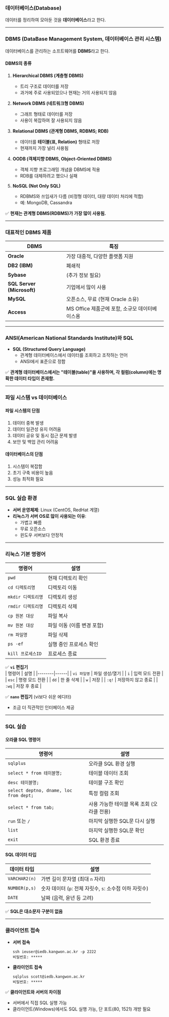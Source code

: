 ### **데이터베이스(Database)**
데이터를 정리하여 모아둔 것을 **데이터베이스**라고 한다.

---

### **DBMS (DataBase Management System, 데이터베이스 관리 시스템)**  
데이터베이스를 관리하는 소프트웨어를 **DBMS**라고 한다.

#### **DBMS의 종류**
1. **Hierarchical DBMS (계층형 DBMS)**  
   - 트리 구조로 데이터를 저장  
   - 과거에 주로 사용되었으나 현재는 거의 사용되지 않음  

2. **Network DBMS (네트워크형 DBMS)**  
   - 그래프 형태로 데이터를 저장  
   - 사용이 복잡하여 잘 사용되지 않음  

3. **Relational DBMS (관계형 DBMS, RDBMS; RDB)**  
   - 데이터를 **테이블(표, Relation)** 형태로 저장  
   - 현재까지 가장 널리 사용됨  

4. **OODB (객체지향 DBMS, Object-Oriented DBMS)**  
   - 객체 지향 프로그래밍 개념을 DBMS에 적용  
   - RDB를 대체하려고 했으나 실패  

5. **NoSQL (Not Only SQL)**  
   - RDBMS와 쓰임새가 다름 (비정형 데이터, 대량 데이터 처리에 적합)  
   - 예: MongoDB, Cassandra  

✅ **현재는 관계형 DBMS(RDBMS)가 가장 많이 사용됨.**  

---

### **대표적인 DBMS 제품**
| DBMS | 특징 |
|------|------|
| **Oracle** | 가장 대중적, 다양한 플랫폼 지원 |
| **DB2 (IBM)** | 폐쇄적 |
| **Sybase** | (추가 정보 필요) |
| **SQL Server (Microsoft)** | 기업에서 많이 사용 |
| **MySQL** | 오픈소스, 무료 (현재 Oracle 소유) |
| **Access** | MS Office 제품군에 포함, 소규모 데이터베이스용 |

---

### **ANSI(American National Standards Institute)와 SQL**
- **SQL (Structured Query Language)**  
  - 관계형 데이터베이스에서 데이터를 조회하고 조작하는 언어
  - ANSI에서 표준으로 정함  

✅ **관계형 데이터베이스에서는 "테이블(table)"을 사용하며, 각 컬럼(column)에는 명확한 데이터 타입이 존재함.**  

---

### **파일 시스템 vs 데이터베이스**
#### **파일 시스템의 단점**
1. 데이터 중복 발생  
2. 데이터 일관성 유지 어려움  
3. 데이터 공유 및 동시 접근 문제 발생  
4. 보안 및 백업 관리 어려움  

#### **데이터베이스의 단점**
1. 시스템이 복잡함  
2. 초기 구축 비용이 높음  
3. 성능 최적화 필요  

---

### **SQL 실습 환경**
- **서버 운영체제**: Linux (CentOS, RedHat 계열)  
- **리눅스가 서버 OS로 많이 사용되는 이유**:  
  - 가볍고 빠름  
  - 무료 오픈소스  
  - 윈도우 서버보다 안정적  

---

### **리눅스 기본 명령어**
| 명령어 | 설명 |
|--------|------|
| `pwd` | 현재 디렉토리 확인 |
| `cd 디렉토리명` | 디렉토리 이동 |
| `mkdir 디렉토리명` | 디렉토리 생성 |
| `rmdir 디렉토리명` | 디렉토리 삭제 |
| `cp 원본 대상` | 파일 복사 |
| `mv 원본 대상` | 파일 이동 (이름 변경 포함) |
| `rm 파일명` | 파일 삭제 |
| `ps -ef` | 실행 중인 프로세스 확인 |
| `kill 프로세스ID` | 프로세스 종료 |

✅ **`vi` 편집기**  
| 명령어 | 설명 |
|--------|------|
| `vi 파일명` | 파일 생성/열기 |
| `i` | 입력 모드 전환 |
| `esc` | 명령 모드 전환 |
| `dd` | 한 줄 삭제 |
| `w` | 저장 |
| `:q!` | 저장하지 않고 종료 |
| `:wq` | 저장 후 종료 |

✅ **`nano` 편집기** (vi보다 쉬운 에디터)  
- 조금 더 직관적인 인터페이스 제공  

---

### **SQL 실습**
#### **오라클 SQL 명령어**
| 명령어 | 설명 |
|--------|------|
| `sqlplus` | 오라클 SQL 환경 실행 |
| `select * from 테이블명;` | 테이블 데이터 조회 |
| `desc 테이블명;` | 테이블 구조 확인 |
| `select deptno, dname, loc from dept;` | 특정 컬럼 조회 |
| `select * from tab;` | 사용 가능한 테이블 목록 조회 (오라클 전용) |
| `run` 또는 `/` | 마지막 실행한 SQL문 다시 실행 |
| `list` | 마지막 실행한 SQL문 확인 |
| `exit` | SQL 환경 종료 |

#### **SQL 데이터 타입**
| 데이터 타입 | 설명 |
|------------|------|
| `VARCHAR2(n)` | 가변 길이 문자열 (최대 `n` 자리) |
| `NUMBER(p,s)` | 숫자 데이터 (`p`: 전체 자릿수, `s`: 소수점 이하 자릿수) |
| `DATE` | 날짜 (음력, 윤년 등 고려) |

✅ **SQL은 대소문자 구분이 없음**  

---

### **클라이언트 접속**
- **서버 접속**  
  ```
  ssh ieuser@iedb.kangwon.ac.kr -p 2222
  비밀번호: *****
  ```
- **클라이언트 접속**  
  ```
  sqlplus scott@iedb.kangwon.ac.kr
  비밀번호: *****
  ```
✅ **클라이언트와 서버의 차이점**  
- 서버에서 직접 SQL 실행 가능  
- 클라이언트(Windows)에서도 SQL 실행 가능, 단 포트(80, 1521) 개방 필요  


